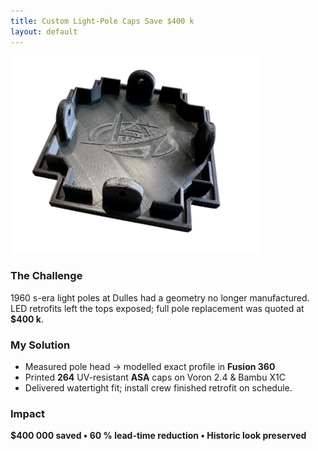 ```yaml
---
title: Custom Light-Pole Caps Save $400 k
layout: default
---
```

![Installed cap](/assets/img/light-cap.png)
### The Challenge  
1960 s-era light poles at Dulles had a geometry no longer manufactured.  
LED retrofits left the tops exposed; full pole replacement was quoted at **$400 k**.

### My Solution  
* Measured pole head → modelled exact profile in **Fusion 360**  
* Printed **264** UV-resistant **ASA** caps on Voron 2.4 & Bambu X1C  
* Delivered watertight fit; install crew finished retrofit on schedule.

### Impact  
**$400 000 saved • 60 % lead-time reduction • Historic look preserved**
